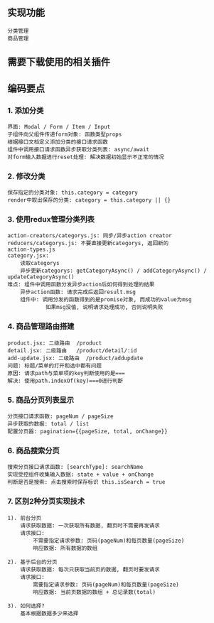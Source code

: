 ## 实现功能
    分类管理
    商品管理

## 需要下载使用的相关插件

## 编码要点
### 1. 添加分类
    界面: Modal / Form / Item / Input
    子组件向父组件传递form对象: 函数类型props
    根据接口文档定义添加分类的接口请求函数
    组件中调用接口请求函数异步获取分类列表: async/await
    对form输入数据进行reset处理: 解决数据初始显示不正常的情况

### 2. 修改分类
    保存指定的分类对象: this.category = category
    render中取出保存的分类: category = this.category || {}

### 3. 使用redux管理分类列表
    action-creators/categorys.js: 同步/异步action creator
    reducers/categorys.js: 不要直接更新categorys, 返回新的
    action-types.js
    category.jsx: 
        读取categorys
        异步更新categorys: getCategoryAsync() / addCategoryAsync() / updateCategoryAsync()
    难点: 组件中调用函数分发异步action后如何得到处理的结果
        异步action函数: 请求完成后返回result.msg
        组件中: 调用分发的函数得到的是promise对象, 而成功的value为msg
                如果msg没值, 说明请求处理成功, 否则说明失败

### 4. 商品管理路由搭建
    product.jsx: 二级路由  /product
    detail.jsx: 二级路由   /product/detail/:id
    add-update.jsx: 二级路由  /product/addupdate
    问题: 标题/菜单的打开和选中都有问题
    原因: 请求path与菜单项的key判断使用的是===
    解决: 使用path.indexOf(key)===0进行判断

### 5. 商品分页列表显示
    分页接口请求函数: pageNum / pageSize
    异步获取的数据: total / list
    配置分页器: pagination={{pageSize, total, onChange}}

### 6. 商品搜索分页
    搜索分页接口请求函数: [searchType]: searchName
    实现受控组件收集输入数据: state + value + onChange
    判断是否是搜索: 点击搜索时保存标识 this.isSearch = true

### 7. 区别2种分页实现技术
    1). 前台分页
        请求获取数据: 一次获取所有数据, 翻页时不需要再发请求
        请求接口: 
            不需要指定请求参数: 页码(pageNum)和每页数量(pageSize)
            响应数据: 所有数据的数组
    
    2). 基于后台的分页
        请求获取数据: 每次只获取当前页的数据, 翻页时要发请求
        请求接口: 
            需要指定请求参数: 页码(pageNum)和每页数量(pageSize)
            响应数据: 当前页数据的数组 + 总记录数(total)
    
    3). 如何选择?
        基本根据数据多少来选择
        